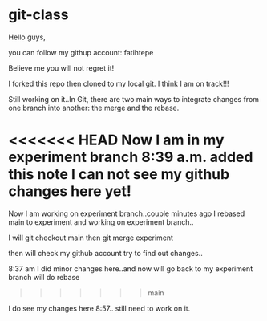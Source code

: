 # git-class

Hello guys,

you can follow my githup account:  fatihtepe

Believe me you will not regret it!

I forked this repo then cloned to my local git. I think I am on track!!!

Still working on it..In Git, there are two main ways to integrate changes from one branch into another: the merge and the rebase.

<<<<<<< HEAD
Now I am in my experiment branch 8:39 a.m. added this note I can not see my github changes here yet!
=======
Now I am working on experiment branch..couple minutes ago I rebased main to experiment and working on experiment branch..

I will git checkout main then git merge experiment

then will check my github account try to find out changes..

8:37 am I did minor changes here..and now will go back to my experiment branch will do rebase
>>>>>>> main

I do see my changes here 8:57.. still need to work on it.
